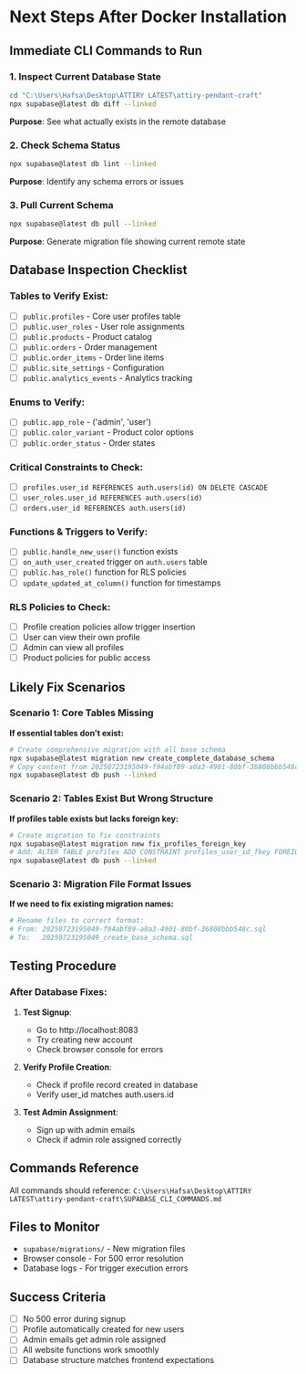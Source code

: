 # Next Steps After Docker Installation

## Immediate CLI Commands to Run

### 1. Inspect Current Database State
```bash
cd "C:\Users\Hafsa\Desktop\ATTIRY LATEST\attiry-pendant-craft"
npx supabase@latest db diff --linked
```
**Purpose**: See what actually exists in the remote database

### 2. Check Schema Status
```bash
npx supabase@latest db lint --linked
```
**Purpose**: Identify any schema errors or issues

### 3. Pull Current Schema
```bash
npx supabase@latest db pull --linked
```
**Purpose**: Generate migration file showing current remote state

## Database Inspection Checklist

### Tables to Verify Exist:
- [ ] `public.profiles` - Core user profiles table
- [ ] `public.user_roles` - User role assignments
- [ ] `public.products` - Product catalog
- [ ] `public.orders` - Order management
- [ ] `public.order_items` - Order line items
- [ ] `public.site_settings` - Configuration
- [ ] `public.analytics_events` - Analytics tracking

### Enums to Verify:
- [ ] `public.app_role` - ('admin', 'user')
- [ ] `public.color_variant` - Product color options
- [ ] `public.order_status` - Order states

### Critical Constraints to Check:
- [ ] `profiles.user_id REFERENCES auth.users(id) ON DELETE CASCADE`
- [ ] `user_roles.user_id REFERENCES auth.users(id)`
- [ ] `orders.user_id REFERENCES auth.users(id)`

### Functions & Triggers to Verify:
- [ ] `public.handle_new_user()` function exists
- [ ] `on_auth_user_created` trigger on `auth.users` table
- [ ] `public.has_role()` function for RLS policies
- [ ] `update_updated_at_column()` function for timestamps

### RLS Policies to Check:
- [ ] Profile creation policies allow trigger insertion
- [ ] User can view their own profile
- [ ] Admin can view all profiles
- [ ] Product policies for public access

## Likely Fix Scenarios

### Scenario 1: Core Tables Missing
**If essential tables don't exist:**
```bash
# Create comprehensive migration with all base schema
npx supabase@latest migration new create_complete_database_schema
# Copy content from 20250723195049-f94abf89-a0a3-4901-80bf-36808bbb548c.sql
npx supabase@latest db push --linked
```

### Scenario 2: Tables Exist But Wrong Structure
**If profiles table exists but lacks foreign key:**
```bash
# Create migration to fix constraints
npx supabase@latest migration new fix_profiles_foreign_key
# Add: ALTER TABLE profiles ADD CONSTRAINT profiles_user_id_fkey FOREIGN KEY (user_id) REFERENCES auth.users(id) ON DELETE CASCADE;
npx supabase@latest db push --linked
```

### Scenario 3: Migration File Format Issues
**If we need to fix existing migration names:**
```bash
# Rename files to correct format:
# From: 20250723195049-f94abf89-a0a3-4901-80bf-36808bbb548c.sql
# To:   20250723195049_create_base_schema.sql
```

## Testing Procedure

### After Database Fixes:
1. **Test Signup**:
   - Go to http://localhost:8083
   - Try creating new account
   - Check browser console for errors

2. **Verify Profile Creation**:
   - Check if profile record created in database
   - Verify user_id matches auth.users.id

3. **Test Admin Assignment**:
   - Sign up with admin emails
   - Check if admin role assigned correctly

## Commands Reference
All commands should reference: `C:\Users\Hafsa\Desktop\ATTIRY LATEST\attiry-pendant-craft\SUPABASE_CLI_COMMANDS.md`

## Files to Monitor
- `supabase/migrations/` - New migration files
- Browser console - For 500 error resolution
- Database logs - For trigger execution errors

## Success Criteria
- [ ] No 500 error during signup
- [ ] Profile automatically created for new users
- [ ] Admin emails get admin role assigned
- [ ] All website functions work smoothly
- [ ] Database structure matches frontend expectations
